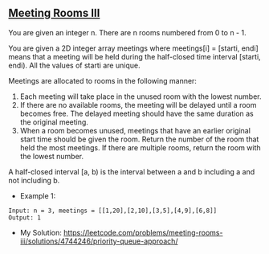 ## [Meeting Rooms III](https://leetcode.com/problems/meeting-rooms-iii/description/)

You are given an integer n. There are n rooms numbered from 0 to n - 1.

You are given a 2D integer array meetings where meetings[i] = [starti, endi] means that a meeting will be held during the half-closed time interval [starti, endi). All the values of starti are unique.

Meetings are allocated to rooms in the following manner:

1. Each meeting will take place in the unused room with the lowest number.
2. If there are no available rooms, the meeting will be delayed until a room becomes free. The delayed meeting should have the same duration as the original meeting.
3. When a room becomes unused, meetings that have an earlier original start time should be given the room.
Return the number of the room that held the most meetings. If there are multiple rooms, return the room with the lowest number.

A half-closed interval [a, b) is the interval between a and b including a and not including b.



- Example 1:
```
Input: n = 3, meetings = [[1,20],[2,10],[3,5],[4,9],[6,8]]
Output: 1
```

- My Solution: https://leetcode.com/problems/meeting-rooms-iii/solutions/4744246/priority-queue-approach/
